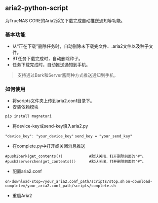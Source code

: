 ## aria2-python-script
为TrueNAS CORE的Aria2添加下载完成自动推送通知等功能。
### 基本功能
- 从“正在下载”删除任务时，自动删除未下载完文件、.aria2文件以及种子文件。
- BT任务下载完成时，自动删除种子。
- 任务下载完成时，自动推送通知到手机。
> 支持通过Bark和Server酱两种方式推送通知到手机。
### 如何使用
- 将scripts文件夹上传到aria2.conf目录下。
- 安装依赖模块

`pip install magneturi`

- 将device-key或send-key填入aria2.py

`"device_key": "your_device_key"`
`send_key = "your_send_key"`

- 在complete.py中打开或关闭消息推送

`#push2bark(get_contents())            #默认关闭，打开删除前面的"#"。`
`#push2serverchen(get_contents())      #默认关闭，打开删除前面的"#"。`

- 配置aria2.conf

`on-download-stop=/your_aria2.conf_path/scripts/stop.sh`
`on-download-complete=/your_aria2.conf_path/scripts/complete.sh`

- 重启Aria2
